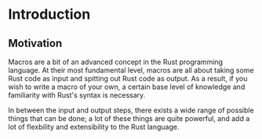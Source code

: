 # Introduction

## Motivation

Macros are a bit of an advanced concept in the Rust programming language. At their most fundamental level, macros are all about taking some Rust code as input and spitting out Rust code as output. As a result, if you wish to write a macro of your own, a certain base level of knowledge and familiarity with Rust's syntax is necessary. 

In between the input and output steps, there exists a wide range of possible things that can be done; a lot of these things are quite powerful, and add a lot of flexbility and extensibility to the Rust language. 


